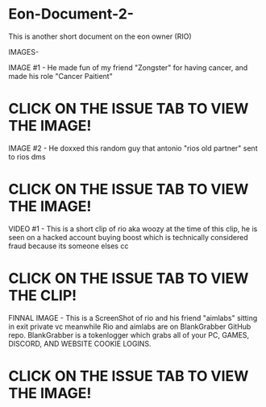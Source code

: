 # Eon-Document-2-
This is another short document on the eon owner (RIO)

IMAGES-

IMAGE #1 - He made fun of my friend "Zongster" for having cancer, and made his role "Cancer Paitient" 
# CLICK ON THE ISSUE TAB TO VIEW THE IMAGE!

IMAGE #2 - He doxxed this random guy that antonio "rios old partner" sent to rios dms
# CLICK ON THE ISSUE TAB TO VIEW THE IMAGE!

VIDEO #1 - This is a short clip of rio aka woozy at the time of this clip, he is seen on a hacked account buying boost which is technically considered fraud because its someone elses cc
# CLICK ON THE ISSUE TAB TO VIEW THE CLIP!

FINNAL IMAGE - This is a ScreenShot of rio and his friend "aimlabs" sitting in exit private vc meanwhile Rio and aimlabs are on BlankGrabber GitHub repo.
BlankGrabber is a tokenlogger which grabs all of your PC, GAMES, DISCORD, AND WEBSITE COOKIE LOGINS.

# CLICK ON THE ISSUE TAB TO VIEW THE IMAGE!
